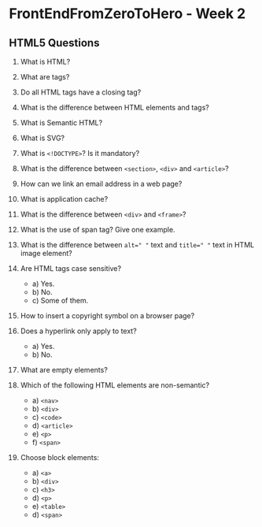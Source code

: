 # FrontEndFromZeroToHero - Week 2

## HTML5 Questions


1. What is HTML?

2. What are tags?

3. Do all HTML tags have a closing tag?

4. What is the difference between HTML elements and tags?

5. What is Semantic HTML?

6. What is SVG?

7. What is ``<!DOCTYPE>``? Is it mandatory?

8. What is the difference between ``<section>``, ``<div>`` and ``<article>``?

9. How can we link an email address in a web page?

10. What is application cache?

11. What is the difference between ``<div>`` and ``<frame>``?

12. What is the use of span tag? Give one example.

13. What is the difference between ``alt=" "`` text and ``title=" "`` text in HTML image element?

14. Are HTML tags case sensitive? 
 
    * a) Yes.
    * b) No.
    * c) Some of them.
   
15. How to insert a copyright symbol on a browser page?

16. Does a hyperlink only apply to text?
    
    * a) Yes.
    * b) No.

18. What are empty elements?

19. Which of the following HTML elements are non-semantic?

    * a) ``<nav>``
    * b) ``<div>``
    * c) ``<code>``
    * d) ``<article>``
    * e) ``<p>``
    * f) ``<span>``
    
20. Choose block elements: 

    * a) ``<a>``
    * b) ``<div>``
    * c) ``<h3>``
    * d) ``<p>``
    * e) ``<table>``
    * d) ``<span>``
